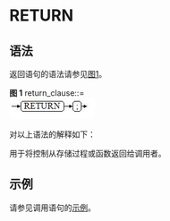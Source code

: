 # RETURN<a name="ZH-CN_TOPIC_0289900893"></a>

## 语法<a name="zh-cn_topic_0283137214_zh-cn_topic_0237122231_zh-cn_topic_0059778007_s016991a2aeae4600b9f678c46d8de828"></a>

返回语句的语法请参见[图1](#zh-cn_topic_0283137214_zh-cn_topic_0237122231_zh-cn_topic_0059778007_f7ff63e01e2a840c69a1c17b91e7dc3eb)。

**图 1**  return\_clause::=<a name="zh-cn_topic_0283137214_zh-cn_topic_0237122231_zh-cn_topic_0059778007_f7ff63e01e2a840c69a1c17b91e7dc3eb"></a>  
![](figures/return_clause.jpg "return_clause")

对以上语法的解释如下：

用于将控制从存储过程或函数返回给调用者。

## 示例<a name="zh-cn_topic_0283137214_zh-cn_topic_0237122231_section11628101012578"></a>

请参见调用语句的[示例](调用语句.md#zh-cn_topic_0283136925_zh-cn_topic_0237122223_zh-cn_topic_0059778001_scfc5c5fdac3e4a11a915ebac95b49f79)。

